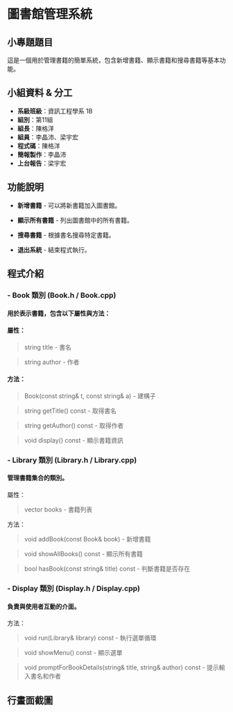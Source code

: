 # 圖書館管理系統

##  小專題題目
這是一個用於管理書籍的簡單系統，包含新增書籍、顯示書籍和搜尋書籍等基本功能。

## 小組資料 & 分工

- **系級班級**：資訊工程學系 1B  
- **組別**：第11組  
- **組長**：陳格洋  
- **組員**：李晶沛、梁宇宏  
- **程式碼**：陳格洋
- **簡報製作**：李晶沛
- **上台報告**：梁宇宏

##  功能說明

- **新增書籍** - 可以將新書籍加入圖書館。

- **顯示所有書籍** - 列出圖書館中的所有書籍。

- **搜尋書籍** - 根據書名搜尋特定書籍。

- **退出系統** - 結束程式執行。

## 程式介紹
### - **Book 類別 (Book.h / Book.cpp)**
#### 用於表示書籍，包含以下屬性與方法：

#### 屬性：

> string title - 書名

> string author - 作者

#### 方法：

> Book(const string& t, const string& a) - 建構子

> string getTitle() const - 取得書名

> string getAuthor() const - 取得作者

> void display() const - 顯示書籍資訊

### - **Library 類別 (Library.h / Library.cpp)**
#### 管理書籍集合的類別。

屬性：

> vector<Book> books - 書籍列表

方法：

> void addBook(const Book& book) - 新增書籍

> void showAllBooks() const - 顯示所有書籍

> bool hasBook(const string& title) const - 判斷書籍是否存在

### - **Display 類別 (Display.h / Display.cpp)**
#### 負責與使用者互動的介面。

方法：

> void run(Library& library) const - 執行選單循環

> void showMenu() const - 顯示選單

> void promptForBookDetails(string& title, string& author) const - 提示輸入書名和作者


## 行畫面截圖


